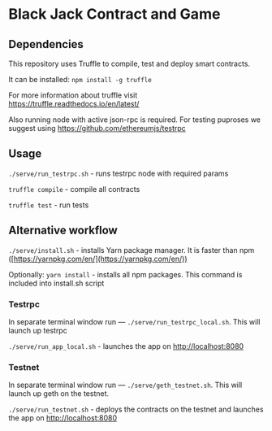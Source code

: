 # Black Jack Contract and Game

## Dependencies
This repository uses Truffle to compile, test and deploy smart contracts.

It can be installed:
`npm install -g truffle`

For more information about truffle visit https://truffle.readthedocs.io/en/latest/

Also running node with active json-rpc is required. For testing puproses we suggest using https://github.com/ethereumjs/testrpc

## Usage
`./serve/run_testrpc.sh` - runs testrpc node with required params

`truffle compile` - compile all contracts

`truffle test` - run tests

## Alternative workflow

`./serve/install.sh` - installs Yarn package manager. It is faster than npm ([https://yarnpkg.com/en/](https://yarnpkg.com/en/))

Optionally: `yarn install` - installs all npm packages. This command is included into install.sh script

### Testrpc
In separate terminal window run — `./serve/run_testrpc_local.sh`. This will launch up testrpc

`./serve/run_app_local.sh` - launches the app on [http://localhost:8080](http://localhost:8080)

### Testnet
In separate terminal window run — `./serve/geth_testnet.sh`. This will launch up geth on the testnet.

`./serve/run_testnet.sh` - deploys the contracts on the testnet and launches the app on [http://localhost:8080](http://localhost:8080)

